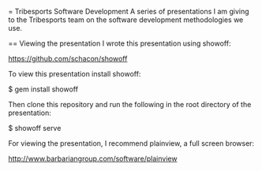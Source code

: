 = Tribesports Software Development
A series of presentations I am giving to the Tribesports team on the software development methodologies we use.

== Viewing the presentation
I wrote this presentation using showoff:

https://github.com/schacon/showoff

To view this presentation install showoff:

  $ gem install showoff

Then clone this repository and run the following in the root directory of the presentation:

  $ showoff serve

For viewing the presentation, I recommend plainview, a full screen browser:

http://www.barbariangroup.com/software/plainview

